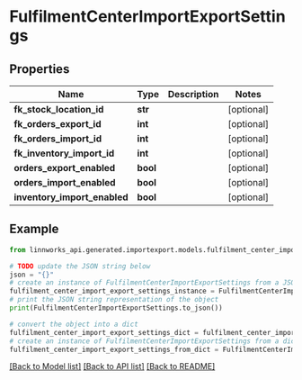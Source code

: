 # FulfilmentCenterImportExportSettings


## Properties

Name | Type | Description | Notes
------------ | ------------- | ------------- | -------------
**fk_stock_location_id** | **str** |  | [optional] 
**fk_orders_export_id** | **int** |  | [optional] 
**fk_orders_import_id** | **int** |  | [optional] 
**fk_inventory_import_id** | **int** |  | [optional] 
**orders_export_enabled** | **bool** |  | [optional] 
**orders_import_enabled** | **bool** |  | [optional] 
**inventory_import_enabled** | **bool** |  | [optional] 

## Example

```python
from linnworks_api.generated.importexport.models.fulfilment_center_import_export_settings import FulfilmentCenterImportExportSettings

# TODO update the JSON string below
json = "{}"
# create an instance of FulfilmentCenterImportExportSettings from a JSON string
fulfilment_center_import_export_settings_instance = FulfilmentCenterImportExportSettings.from_json(json)
# print the JSON string representation of the object
print(FulfilmentCenterImportExportSettings.to_json())

# convert the object into a dict
fulfilment_center_import_export_settings_dict = fulfilment_center_import_export_settings_instance.to_dict()
# create an instance of FulfilmentCenterImportExportSettings from a dict
fulfilment_center_import_export_settings_from_dict = FulfilmentCenterImportExportSettings.from_dict(fulfilment_center_import_export_settings_dict)
```
[[Back to Model list]](../README.md#documentation-for-models) [[Back to API list]](../README.md#documentation-for-api-endpoints) [[Back to README]](../README.md)


